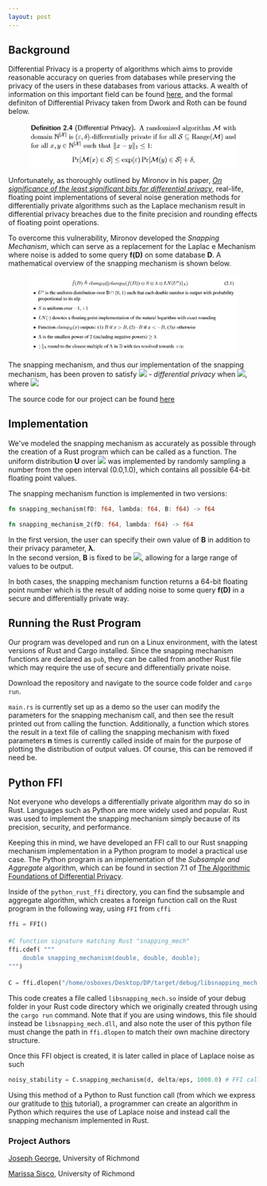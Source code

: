 ```yaml
---
layout: post
---
```


## Background

Differential Privacy is a property of algorithms which aims to provide reasonable accuracy on queries from databases while preserving
the privacy of the users in these databases from various attacks.  A wealth of information on this important field can be found
[here](https://www.cis.upenn.edu/~aaroth/Papers/privacybook.pdf), and the formal definiton of Differential Privacy taken from 
Dwork and Roth can be found below.

<figure>
    <img src="../img/diff_priv.PNG">
</figure>

Unfortunately, as thoroughly outlined by Mironov in his paper, [*On significance of the least significant bits for differential
privacy*](https://www.microsoft.com/en-us/research/publication/on-significance-of-the-least-significant-bits-for-differential-privacy/), 
real-life, floating point implementations of several noise generation methods for differentially private algorithms such as 
the Laplace mechanism result in differential privacy breaches due to the finite precision and rounding effects of floating 
point operations.

To overcome this vulnerability, Mironov developed the *Snapping Mechanism*, which can serve as a replacement for the Laplac
e Mechanism where noise is added to some query **f(D)** on some database **D**.  A mathematical overview of the snapping mechanism
is shown below.

<figure>
    <img src="../img/sm.PNG">
</figure>

The snapping mechanism, and thus our implementation of the snapping mechanism, has been proven to satisfy
<img src="http://latex.codecogs.com/svg.latex?1/\lambda+2^{-49}\mathrm{B}/\lambda" border="0"/> - *differential privacy* when
<img src="http://latex.codecogs.com/svg.latex?\lambda<\mathrm{B}<2^{46}\lambda" border="0"/>, 
where <img src="http://latex.codecogs.com/svg.latex?\lambda=\Delta/\epsilon}" border="0"/>

The source code for our project can be found [here](https://github.com/jjgccg/DP-Snapping-Mech)

## Implementation

We've modeled the snapping mechanism as accurately as possible through the creation of a Rust program which can be called as
a function.  The uniform distribution **U** over <img src="http://latex.codecogs.com/svg.latex?\mathrm{D}\cap(0,1)" border="0"/>
was implemented by randomly sampling a number from the open interval (0.0,1.0), which contains all possible 64-bit floating point
values.

The snapping mechanism function is implemented in two versions:

```rust
fn snapping_mechanism(fD: f64, lambda: f64, B: f64) -> f64
```
```rust
fn snapping_mechanism_2(fD: f64, lambda: f64) -> f64
```

In the first version, the user can specify their own value of **B** in addition to their privacy parameter, **λ**.  
In the second version, **B** is fixed to be <img src="http://latex.codecogs.com/svg.latex?\lambda\cdot2^{45}" border="0"/>, allowing for a large range of values to be output.

In both cases, the snapping mechanism function returns a 64-bit floating point number which is the result of adding noise to 
some query **f(D)** in a secure and differentially private way.

## Running the Rust Program

Our program was developed and run on a Linux environment, with the latest versions of Rust and Cargo installed.  Since the snapping
mechanism functions are declared as ```pub```, they can be called from another Rust file which may require the use of secure and
differentially private noise.

Download the repository and navigate to the source code folder and ```cargo run```.

```main.rs``` is currently set up as a demo so the user can modify the parameters for the snapping mechanism call, and then see the
result printed out from calling the function.  Additionally, a function which stores the result in a text file of calling the
snapping mechanism with fixed parameters **n** times is currently called inside of main for the purpose of plotting the
distribution of output values.  Of course, this can be removed if need be.

## Python FFI

Not everyone who develops a differentially private algorithm may do so in Rust.  Languages such as Python are more widely used and
popular.  Rust was used to implement the snapping mechanism simply because of its precision, security, and performance.

Keeping this in mind, we have developed an FFI call to our Rust snapping mechanism implementation in a Python program to model
a practical use case.  The Python program is an implementation of the *Subsample and Aggregate* algorithm, which can be found in
section 7.1 of [The Algorithmic Foundations of Differential Privacy](https://www.cis.upenn.edu/~aaroth/Papers/privacybook.pdf).

Inside of the ```python_rust_ffi``` directory, you can find the subsample and aggregate algorithm, which creates a foreign function
call on the Rust program in the following way, using ```FFI``` from ```cffi```

```python
ffi = FFI()

#C function signature matching Rust "snapping_mech"
ffi.cdef( """
    double snapping_mechanism(double, double, double);
""")

C = ffi.dlopen("/home/osboxes/Desktop/DP/target/debug/libsnapping_mech.so")
```

This code creates a file called ```libsnapping_mech.so``` inside of your debug folder in your Rust code directory which we originally
created through using the ```cargo run``` command.  Note that if you are using windows, this file should instead
be ```libsnapping_mech.dll```, and also note the user of this python file must change the path in ```ffi.dlopen``` to match their
own machine directory structure.

Once this FFI object is created, it is later called in place of Laplace noise as such

```python
noisy_stability = C.snapping_mechanism(d, delta/eps, 1000.0) # FFI call to rust snapping_mechanism
```

Using this method of a Python to Rust function call (from which we express our gratitude to
[this](https://bheisler.github.io/post/calling-rust-in-python/) tutorial), a programmer can create an algorithm in Python which
requires the use of Laplace noise and instead call the snapping mechanism implemented in Rust.

### Project Authors

[Joseph George](jge9@protonmail.ch), University of Richmond

[Marissa Sisco](marissa.sisco@richmond.edu), University of Richmond
